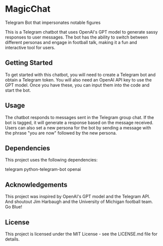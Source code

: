# MagicChat
Telegram Bot that impersonates notable figures

This is a Telegram chatbot that uses OpenAI's GPT model to generate sassy responses to user messages. The bot has the ability to switch between different personas and engage in football talk, making it a fun and interactive tool for users.

## Getting Started

To get started with this chatbot, you will need to create a Telegram bot and obtain a Telegram token. You will also need an OpenAI API key to use the GPT model. Once you have these, you can input them into the code and start the bot.

## Usage

The chatbot responds to messages sent in the Telegram group chat. If the bot is tagged, it will generate a response based on the message received. Users can also set a new persona for the bot by sending a message with the phrase "you are now" followed by the new persona.

## Dependencies

This project uses the following dependencies:

telegram
python-telegram-bot
openai

## Acknowledgements

This project was inspired by OpenAI's GPT model and the Telegram API.  And shoutout Jim Harbaugh and the University of Michigan football team.  Go Blue!

## License

This project is licensed under the MIT License - see the LICENSE.md file for details.
